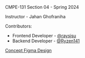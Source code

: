 CMPE-131 Section 04 - Spring 2024

Instructor - Jahan Ghofraniha

Contributors:
- Frontend Developer - [@raysjsu](https://github.com/ray-sjsu)
- Backend Developer - [@Ryzen141](https://github.com/Ryzan141)

[Concept Figma Design](https://www.figma.com/file/NLgsIW9AbM1ag1BdgLKOUX/StockCentral?type=design&node-id=3-96&mode=design&t=TVjV1W6D1gWK35Ou-0)
